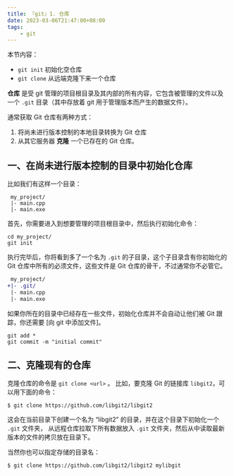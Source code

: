 ```yaml
---
title: 『git』1. 仓库
date: 2023-03-06T21:47:00+08:00
tags:
    - git
---
```


本节内容：

- `git init` 初始化空仓库
- `git clone` 从远端克隆下来一个仓库

**仓库** 是受 git 管理的项目根目录及其内部的所有内容，它包含被管理的文件以及一个 `.git` 目录（其中存放着 git 用于管理版本而产生的数据文件）。

通常获取 Git 仓库有两种方式：
1.  将尚未进行版本控制的本地目录转换为 Git 仓库
2.  从其它服务器 **克隆** 一个已存在的 Git 仓库。

## 一、在尚未进行版本控制的目录中初始化仓库

比如我们有这样一个目录：

```
 my_project/
 |- main.cpp
 |- main.exe
```

首先，你需要进入到想要管理的项目根目录中，然后执行初始化命令：

```shell
cd my_project/
git init
```

执行完毕后，你将看到多了一个名为 `.git` 的子目录，这个子目录含有你初始化的 Git 仓库中所有的必须文件，这些文件是 Git 仓库的骨干，不过通常你不必管它。

```diff
 my_project/
+|- .git/
 |- main.cpp
 |- main.exe
```

如果你所在的目录中已经存在一些文件，初始化仓库并不会自动让他们被 Git 跟踪，你还需要 [向 git 中添加文件]。

```shell
git add *
git commit -m "initial commit"
```

## 二、克隆现有的仓库

克隆仓库的命令是 `git clone <url>` 。 比如，要克隆 Git 的链接库 `libgit2`，可以用下面的命令：

```shell
$ git clone https://github.com/libgit2/libgit2
```

这会在当前目录下创建一个名为 “libgit2” 的目录，并在这个目录下初始化一个 `.git` 文件夹， 从远程仓库拉取下所有数据放入 `.git` 文件夹，然后从中读取最新版本的文件的拷贝放在目录下。

当然你也可以指定存储的目录名：

```shell
$ git clone https://github.com/libgit2/libgit2 mylibgit
```
